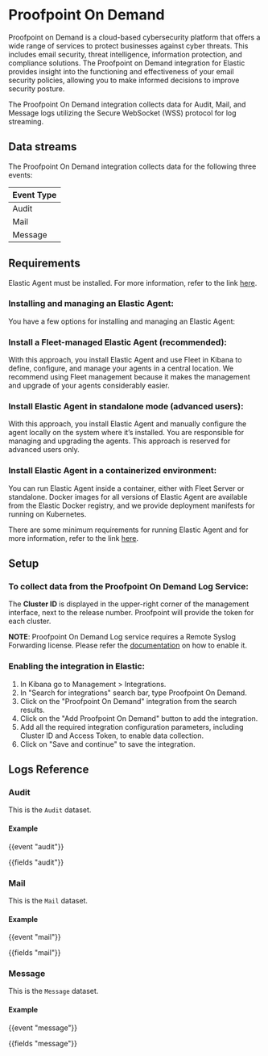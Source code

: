 # Proofpoint On Demand

Proofpoint on Demand is a cloud-based cybersecurity platform that offers a wide range of services to protect businesses against cyber threats. This includes email security, threat intelligence, information protection, and compliance solutions. The Proofpoint on Demand integration for Elastic provides insight into the functioning and effectiveness of your email security policies, allowing you to make informed decisions to improve security posture.

The Proofpoint On Demand integration collects data for Audit, Mail, and Message logs utilizing the Secure WebSocket (WSS) protocol for log streaming.

## Data streams

The Proofpoint On Demand integration collects data for the following three events:

| Event Type                    |
|-------------------------------|
| Audit                         |
| Mail                          |
| Message                       |

## Requirements

Elastic Agent must be installed. For more information, refer to the link [here](https://www.elastic.co/guide/en/fleet/current/elastic-agent-installation.html).

### Installing and managing an Elastic Agent:

You have a few options for installing and managing an Elastic Agent:

### Install a Fleet-managed Elastic Agent (recommended):

With this approach, you install Elastic Agent and use Fleet in Kibana to define, configure, and manage your agents in a central location. We recommend using Fleet management because it makes the management and upgrade of your agents considerably easier.

### Install Elastic Agent in standalone mode (advanced users):

With this approach, you install Elastic Agent and manually configure the agent locally on the system where it’s installed. You are responsible for managing and upgrading the agents. This approach is reserved for advanced users only.

### Install Elastic Agent in a containerized environment:

You can run Elastic Agent inside a container, either with Fleet Server or standalone. Docker images for all versions of Elastic Agent are available from the Elastic Docker registry, and we provide deployment manifests for running on Kubernetes.

There are some minimum requirements for running Elastic Agent and for more information, refer to the link [here](https://www.elastic.co/guide/en/fleet/current/elastic-agent-installation.html#_minimum_requirements).

## Setup

### To collect data from the Proofpoint On Demand Log Service:

The **Cluster ID** is displayed in the upper-right corner of the management interface, next to the release number. Proofpoint will provide the token for each cluster.

**NOTE**: Proofpoint On Demand Log service requires a Remote Syslog Forwarding license. Please refer the [documentation](https://proofpointcommunities.force.com/community/s/article/Proofpoint-on-Demand-Pod-Log-API) on how to enable it.

### Enabling the integration in Elastic:

1. In Kibana go to Management > Integrations.
2. In "Search for integrations" search bar, type Proofpoint On Demand.
3. Click on the "Proofpoint On Demand" integration from the search results.
4. Click on the "Add Proofpoint On Demand" button to add the integration.
5. Add all the required integration configuration parameters, including Cluster ID and Access Token, to enable data collection.
6. Click on "Save and continue" to save the integration.

## Logs Reference

### Audit

This is the `Audit` dataset.

#### Example

{{event "audit"}}

{{fields "audit"}}

### Mail

This is the `Mail` dataset.

#### Example

{{event "mail"}}

{{fields "mail"}}

### Message

This is the `Message` dataset.

#### Example

{{event "message"}}

{{fields "message"}}